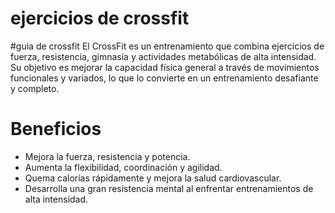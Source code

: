 # ejercicios de crossfit

#guia de crossfit
El CrossFit es un entrenamiento que combina ejercicios de fuerza, resistencia, gimnasia y actividades metabólicas de alta intensidad. Su objetivo es mejorar la capacidad física general a través de movimientos funcionales y variados, lo que lo convierte en un entrenamiento desafiante y completo.


# Beneficios
- Mejora la fuerza, resistencia y potencia.
- Aumenta la flexibilidad, coordinación y agilidad.
- Quema calorías rápidamente y mejora la salud cardiovascular.
- Desarrolla una gran resistencia mental al enfrentar entrenamientos de alta intensidad.
